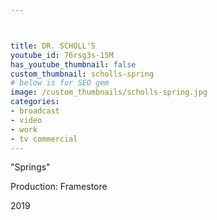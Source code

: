 ```yaml
---



title: DR. SCHOLL'S
youtube_id: 76rsg3s-15M
has_youtube_thumbnail: false
custom_thumbnail: scholls-spring
# below is for SEO gem
image: /custom_thumbnails/scholls-spring.jpg
categories:
- broadcast
- video
- work
- tv commercial
---
```

"Springs"

Production: Framestore

2019

